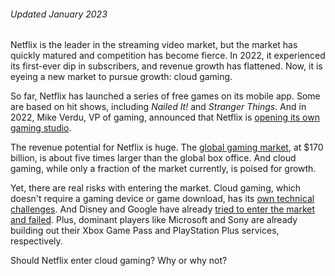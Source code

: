###### Updated January 2023

Netflix is the leader in the streaming video market, but the market has quickly matured and competition has become fierce. In 2022, it experienced its first-ever dip in subscribers, and revenue growth has flattened. Now, it is eyeing a new market to pursue growth: cloud gaming.

So far, Netflix has launched a series of free games on its mobile app. Some are based on hit shows, including _Nailed It!_ and _Stranger Things_. And in 2022, Mike Verdu, VP of gaming, announced that Netflix is [opening its own gaming studio](https://techcrunch.com/2022/10/18/netflix-to-expand-into-cloud-gaming-opens-new-studio-in-southern-california/).

The revenue potential for Netflix is huge. The [global gaming market](https://docs.google.com/document/d/16LXrPl71epVKo7VoQqf167LB7AGXFp-WNLpbsETV-v0), at $170 billion, is about five times larger than the global box office. And cloud gaming, while only a fraction of the market currently, is poised for growth.

Yet, there are real risks with entering the market. Cloud gaming, which doesn't require a gaming device or game download, has its [own technical challenges](https://www.wsj.com/articles/the-trickybut-potentially-lucrativetask-of-streaming-videogames-1541673000). And Disney and Google have already [tried to enter the market and failed](https://www.latimes.com/entertainment-arts/story/2022-10-24/lat-et-ct-netfllix-games). Plus, dominant players like Microsoft and Sony are already building out their Xbox Game Pass and PlayStation Plus services, respectively.

Should Netflix enter cloud gaming? Why or why not?